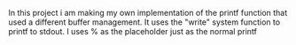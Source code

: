In this project i am making my own implementation of the printf function that used a different buffer management.
It uses the "write" system function to printf to stdout.
I uses % as the placeholder just as the normal printf